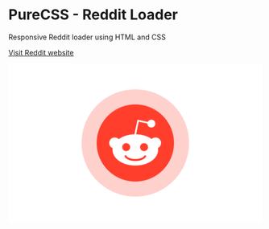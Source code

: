 # PureCSS - Reddit Loader
Responsive Reddit loader using HTML and CSS

[Visit Reddit website](https://www.reddit.com)

<div align="center">
   <img src="screenshot.png" width="800" />
</div
